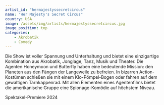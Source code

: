 ```yaml
---
artist_id: "hermajestyssecretcircus"
name: "Her Majesty's Secret Circus"
country: USA
image: /assets/img/artists/hermajestyssecretcircus.jpg
image_position: top
categories:
    - Akrobatik
    - Comedy
---
```

Die Show ist voller Spannung und Unterhaltung und bietet eine einzigartige Kombination aus Akrobatik, Jonglage, Tanz, Musik und Theater. Die Agenten Honeymoon und Butterfly haben eine bedeutende Mission: den Planeten aus den Fängen der Langeweile zu befreien. In bizarren Action-Kostümen schießen sie mit einem Klo-Pömpel-Bogen oder fahren auf dem gewaltigen Tarnkappenrad. Mit allen Elementen eines Agentenfilms bietet die amerikanische Gruppe eine Spionage-Komödie auf höchstem Niveau.

Spektakel-Premiere 2024